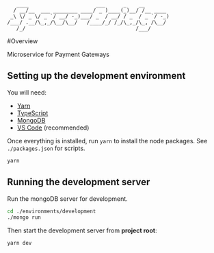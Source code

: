 ```
   ____                      ___      _    __
  / __/__  ___ ________ ____/ _ )____(_)__/ /__ ____
 _\ \/ _ \/ _ `/ __/ -_)___/ _  / __/ / _  / _ `/ -_)
/___/ .__/\_,_/\__/\__/   /____/_/ /_/\_,_/\_, /\__/
   /_/                                    /___/

```

#Overview

Microservice for Payment Gateways

## Setting up the development environment

You will need:

- [Yarn](https://yarnpkg.com/lang/en/docs/install)
- [TypeScript](https://www.typescriptlang.org/docs/handbook/typescript-in-5-minutes.html)
- [MongoDB](https://docs.mongodb.com/manual/administration/install-community/)
- [VS Code](https://code.visualstudio.com/download) (recommended)

Once everything is installed, run `yarn` to install the node packages. See `./packages.json` for scripts.

```bash
yarn
```

## Running the development server

Run the mongoDB server for development.

```bash
cd ./environments/development
./mongo run
```

Then start the development server from **project root**:

```bash
yarn dev
```
